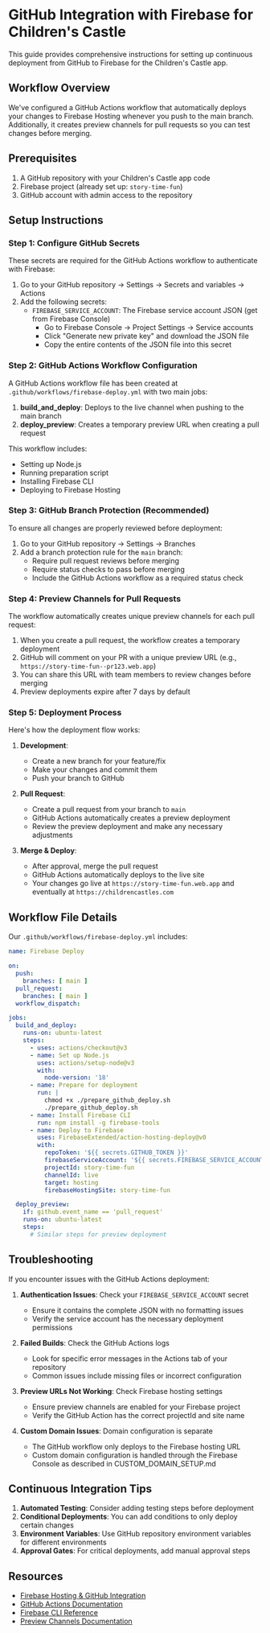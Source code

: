 # GitHub Integration with Firebase for Children's Castle

This guide provides comprehensive instructions for setting up continuous deployment from GitHub to Firebase for the Children's Castle app.

## Workflow Overview

We've configured a GitHub Actions workflow that automatically deploys your changes to Firebase Hosting whenever you push to the main branch. Additionally, it creates preview channels for pull requests so you can test changes before merging.

## Prerequisites

1. A GitHub repository with your Children's Castle app code
2. Firebase project (already set up: `story-time-fun`)
3. GitHub account with admin access to the repository

## Setup Instructions

### Step 1: Configure GitHub Secrets

These secrets are required for the GitHub Actions workflow to authenticate with Firebase:

1. Go to your GitHub repository → Settings → Secrets and variables → Actions
2. Add the following secrets:
   - `FIREBASE_SERVICE_ACCOUNT`: The Firebase service account JSON (get from Firebase Console)
     - Go to Firebase Console → Project Settings → Service accounts
     - Click "Generate new private key" and download the JSON file
     - Copy the entire contents of the JSON file into this secret

### Step 2: GitHub Actions Workflow Configuration

A GitHub Actions workflow file has been created at `.github/workflows/firebase-deploy.yml` with two main jobs:

1. **build_and_deploy**: Deploys to the live channel when pushing to the main branch
2. **deploy_preview**: Creates a temporary preview URL when creating a pull request

This workflow includes:
- Setting up Node.js
- Running preparation script
- Installing Firebase CLI
- Deploying to Firebase Hosting

### Step 3: GitHub Branch Protection (Recommended)

To ensure all changes are properly reviewed before deployment:

1. Go to your GitHub repository → Settings → Branches
2. Add a branch protection rule for the `main` branch:
   - Require pull request reviews before merging
   - Require status checks to pass before merging
   - Include the GitHub Actions workflow as a required status check

### Step 4: Preview Channels for Pull Requests

The workflow automatically creates unique preview channels for each pull request:

1. When you create a pull request, the workflow creates a temporary deployment
2. GitHub will comment on your PR with a unique preview URL (e.g., `https://story-time-fun--pr123.web.app`)
3. You can share this URL with team members to review changes before merging
4. Preview deployments expire after 7 days by default

### Step 5: Deployment Process

Here's how the deployment flow works:

1. **Development**:
   - Create a new branch for your feature/fix
   - Make your changes and commit them
   - Push your branch to GitHub

2. **Pull Request**:
   - Create a pull request from your branch to `main`
   - GitHub Actions automatically creates a preview deployment
   - Review the preview deployment and make any necessary adjustments

3. **Merge & Deploy**:
   - After approval, merge the pull request
   - GitHub Actions automatically deploys to the live site
   - Your changes go live at `https://story-time-fun.web.app` and eventually at `https://childrencastles.com`

## Workflow File Details

Our `.github/workflows/firebase-deploy.yml` includes:

```yaml
name: Firebase Deploy

on:
  push:
    branches: [ main ]
  pull_request:
    branches: [ main ]
  workflow_dispatch:

jobs:
  build_and_deploy:
    runs-on: ubuntu-latest
    steps:
      - uses: actions/checkout@v3
      - name: Set up Node.js
        uses: actions/setup-node@v3
        with:
          node-version: '18'
      - name: Prepare for deployment
        run: |
          chmod +x ./prepare_github_deploy.sh
          ./prepare_github_deploy.sh
      - name: Install Firebase CLI
        run: npm install -g firebase-tools
      - name: Deploy to Firebase
        uses: FirebaseExtended/action-hosting-deploy@v0
        with:
          repoToken: '${{ secrets.GITHUB_TOKEN }}'
          firebaseServiceAccount: '${{ secrets.FIREBASE_SERVICE_ACCOUNT }}'
          projectId: story-time-fun
          channelId: live
          target: hosting
          firebaseHostingSite: story-time-fun

  deploy_preview:
    if: github.event_name == 'pull_request'
    runs-on: ubuntu-latest
    steps:
      # Similar steps for preview deployment
```

## Troubleshooting

If you encounter issues with the GitHub Actions deployment:

1. **Authentication Issues**: Check your `FIREBASE_SERVICE_ACCOUNT` secret
   - Ensure it contains the complete JSON with no formatting issues
   - Verify the service account has the necessary deployment permissions

2. **Failed Builds**: Check the GitHub Actions logs
   - Look for specific error messages in the Actions tab of your repository
   - Common issues include missing files or incorrect configuration

3. **Preview URLs Not Working**: Check Firebase hosting settings
   - Ensure preview channels are enabled for your Firebase project
   - Verify the GitHub Action has the correct projectId and site name

4. **Custom Domain Issues**: Domain configuration is separate
   - The GitHub workflow only deploys to the Firebase hosting URL
   - Custom domain configuration is handled through the Firebase Console as described in CUSTOM_DOMAIN_SETUP.md

## Continuous Integration Tips

1. **Automated Testing**: Consider adding testing steps before deployment
2. **Conditional Deployments**: You can add conditions to only deploy certain changes
3. **Environment Variables**: Use GitHub repository environment variables for different environments
4. **Approval Gates**: For critical deployments, add manual approval steps

## Resources

- [Firebase Hosting & GitHub Integration](https://firebase.google.com/docs/hosting/github-integration)
- [GitHub Actions Documentation](https://docs.github.com/en/actions)
- [Firebase CLI Reference](https://firebase.google.com/docs/cli)
- [Preview Channels Documentation](https://firebase.google.com/docs/hosting/test-preview-deploy)